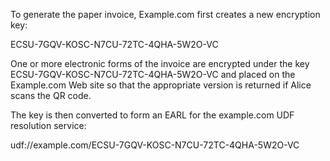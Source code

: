 To generate the paper invoice, Example.com first creates a new encryption key:

ECSU-7GQV-KOSC-N7CU-72TC-4QHA-5W2O-VC

One or more electronic forms of the invoice are encrypted under the key 
ECSU-7GQV-KOSC-N7CU-72TC-4QHA-5W2O-VC and placed on the Example.com Web site so that 
the appropriate version is returned if Alice scans the QR code.

The key is then converted to form an EARL for the example.com UDF resolution service:

udf://example.com/ECSU-7GQV-KOSC-N7CU-72TC-4QHA-5W2O-VC
